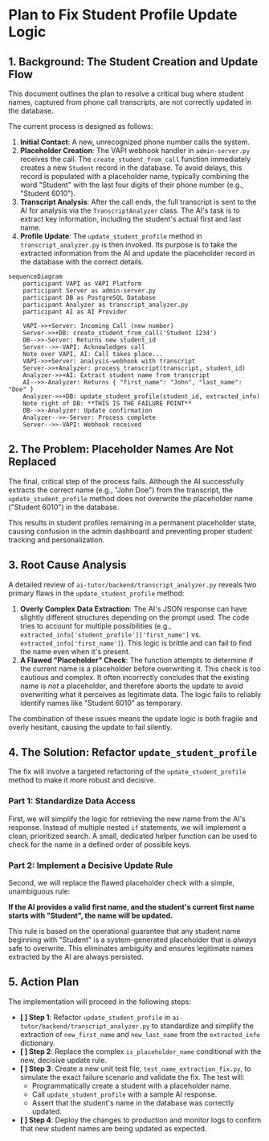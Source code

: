 # Plan to Fix Student Profile Update Logic

## 1. Background: The Student Creation and Update Flow

This document outlines the plan to resolve a critical bug where student names, captured from phone call transcripts, are not correctly updated in the database.

The current process is designed as follows:
1.  **Initial Contact**: A new, unrecognized phone number calls the system.
2.  **Placeholder Creation**: The VAPI webhook handler in `admin-server.py` receives the call. The `create_student_from_call` function immediately creates a new `Student` record in the database. To avoid delays, this record is populated with a placeholder name, typically combining the word "Student" with the last four digits of their phone number (e.g., "Student 6010").
3.  **Transcript Analysis**: After the call ends, the full transcript is sent to the AI for analysis via the `TranscriptAnalyzer` class. The AI's task is to extract key information, including the student's actual first and last name.
4.  **Profile Update**: The `update_student_profile` method in `transcript_analyzer.py` is then invoked. Its purpose is to take the extracted information from the AI and update the placeholder record in the database with the correct details.

```mermaid
sequenceDiagram
    participant VAPI as VAPI Platform
    participant Server as admin-server.py
    participant DB as PostgreSQL Database
    participant Analyzer as transcript_analyzer.py
    participant AI as AI Provider

    VAPI->>+Server: Incoming Call (new number)
    Server->>+DB: create_student_from_call('Student 1234')
    DB-->>-Server: Returns new student_id
    Server-->>-VAPI: Acknowledges call
    Note over VAPI, AI: Call takes place...
    VAPI->>+Server: analysis-webhook with transcript
    Server->>+Analyzer: process_transcript(transcript, student_id)
    Analyzer->>+AI: Extract student name from transcript
    AI-->>-Analyzer: Returns { "first_name": "John", "last_name": "Doe" }
    Analyzer->>+DB: update_student_profile(student_id, extracted_info)
    Note right of DB: **THIS IS THE FAILURE POINT**
    DB-->>-Analyzer: Update confirmation
    Analyzer-->>-Server: Process complete
    Server-->>-VAPI: Webhook received
```

## 2. The Problem: Placeholder Names Are Not Replaced

The final, critical step of the process fails. Although the AI successfully extracts the correct name (e.g., "John Doe") from the transcript, the `update_student_profile` method does not overwrite the placeholder name ("Student 6010") in the database.

This results in student profiles remaining in a permanent placeholder state, causing confusion in the admin dashboard and preventing proper student tracking and personalization.

## 3. Root Cause Analysis

A detailed review of `ai-tutor/backend/transcript_analyzer.py` reveals two primary flaws in the `update_student_profile` method:

1.  **Overly Complex Data Extraction**: The AI's JSON response can have slightly different structures depending on the prompt used. The code tries to account for multiple possibilities (e.g., `extracted_info['student_profile']['first_name']` vs. `extracted_info['first_name']`). This logic is brittle and can fail to find the name even when it's present.
2.  **A Flawed "Placeholder" Check**: The function attempts to determine if the current name is a placeholder before overwriting it. This check is too cautious and complex. It often incorrectly concludes that the existing name is *not* a placeholder, and therefore aborts the update to avoid overwriting what it perceives as legitimate data. The logic fails to reliably identify names like "Student 6010" as temporary.

The combination of these issues means the update logic is both fragile and overly hesitant, causing the update to fail silently.

## 4. The Solution: Refactor `update_student_profile`

The fix will involve a targeted refactoring of the `update_student_profile` method to make it more robust and decisive.

### Part 1: Standardize Data Access

First, we will simplify the logic for retrieving the new name from the AI's response. Instead of multiple nested `if` statements, we will implement a clean, prioritized search. A small, dedicated helper function can be used to check for the name in a defined order of possible keys.

### Part 2: Implement a Decisive Update Rule

Second, we will replace the flawed placeholder check with a simple, unambiguous rule:

**If the AI provides a valid first name, and the student's current first name starts with "Student", the name will be updated.**

This rule is based on the operational guarantee that any student name beginning with "Student" is a system-generated placeholder that is *always* safe to overwrite. This eliminates ambiguity and ensures legitimate names extracted by the AI are always persisted.

## 5. Action Plan

The implementation will proceed in the following steps:

-   **[ ] Step 1**: Refactor `update_student_profile` in `ai-tutor/backend/transcript_analyzer.py` to standardize and simplify the extraction of `new_first_name` and `new_last_name` from the `extracted_info` dictionary.
-   **[ ] Step 2**: Replace the complex `is_placeholder_name` conditional with the new, decisive update rule.
-   **[ ] Step 3**: Create a new unit test file, `test_name_extraction_fix.py`, to simulate the exact failure scenario and validate the fix. The test will:
    -   Programmatically create a student with a placeholder name.
    -   Call `update_student_profile` with a sample AI response.
    -   Assert that the student's name in the database was correctly updated.
-   **[ ] Step 4**: Deploy the changes to production and monitor logs to confirm that new student names are being updated as expected.